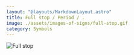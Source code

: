 ```yaml
---
layout: "@layouts/MarkdownLayout.astro"
title: Full stop / Period / .
image: ./assets/images-of-signs/full-stop.gif
category: Symbols
---
```


![Full stop](@signs/full-stop.gif)
